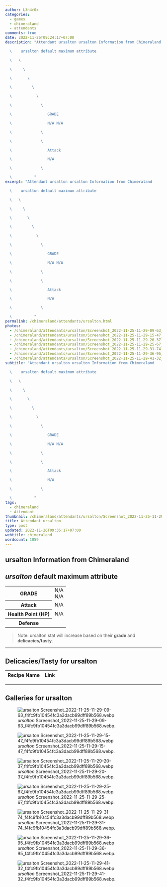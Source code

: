 ```yaml
---
author: L3n4r0x
categories:
  - games
  - chimeraland
  - attendants
comments: true
date: 2022-11-26T09:24:17+07:00
description: "Attendant ursalton ursalton Information from Chimeraland

  \    ursalton default maximum attribute

  \   \ 

  \     \ 

  \       \ 

  \         \ 

  \           \ 

  \             \ 

  \                GRADE

  \                N/A N/A

  \             \ 

  \             \ 

  \                Attack

  \                N/A

  \             \ 

  \          "
excerpt: "Attendant ursalton ursalton Information from Chimeraland

  \    ursalton default maximum attribute

  \   \ 

  \     \ 

  \       \ 

  \         \ 

  \           \ 

  \             \ 

  \                GRADE

  \                N/A N/A

  \             \ 

  \             \ 

  \                Attack

  \                N/A

  \             \ 

  \          "
permalink: /chimeraland/attendants/ursalton.html
photos:
  - /chimeraland/attendants/ursalton/Screenshot_2022-11-25-11-29-09-63_f4fc9fb10454fc3a3dacb99dff89b568.webp
  - /chimeraland/attendants/ursalton/Screenshot_2022-11-25-11-29-15-47_f4fc9fb10454fc3a3dacb99dff89b568.webp
  - /chimeraland/attendants/ursalton/Screenshot_2022-11-25-11-29-20-37_f4fc9fb10454fc3a3dacb99dff89b568.webp
  - /chimeraland/attendants/ursalton/Screenshot_2022-11-25-11-29-25-67_f4fc9fb10454fc3a3dacb99dff89b568.webp
  - /chimeraland/attendants/ursalton/Screenshot_2022-11-25-11-29-31-74_f4fc9fb10454fc3a3dacb99dff89b568.webp
  - /chimeraland/attendants/ursalton/Screenshot_2022-11-25-11-29-36-95_f4fc9fb10454fc3a3dacb99dff89b568.webp
  - /chimeraland/attendants/ursalton/Screenshot_2022-11-25-11-29-41-32_f4fc9fb10454fc3a3dacb99dff89b568.webp
subtitle: "Attendant ursalton ursalton Information from Chimeraland

  \    ursalton default maximum attribute

  \   \ 

  \     \ 

  \       \ 

  \         \ 

  \           \ 

  \             \ 

  \                GRADE

  \                N/A N/A

  \             \ 

  \             \ 

  \                Attack

  \                N/A

  \             \ 

  \          "
tags:
  - chimeraland
  - Attendant
thumbnail: /chimeraland/attendants/ursalton/Screenshot_2022-11-25-11-29-09-63_f4fc9fb10454fc3a3dacb99dff89b568.webp
title: Attendant ursalton
type: post
updated: 2022-11-26T09:35:17+07:00
webtitle: chimeraland
wordcount: 1059
---
```


<link
  rel="stylesheet"
  href="https://rawcdn.githack.com/dimaslanjaka/Web-Manajemen/870a349/css/bootstrap-5-3-0-alpha3-wrapper.css"
/>
<section id="bootstrap-wrapper">
  <div data-bs-theme="dark">
    <h2>ursalton Information from Chimeraland</h2>
    <h2 id="attribute"><i>ursalton</i> default maximum attribute</h2>
    <div class="row">
      <div class="col mb-2">
        <div class="card">
          <div class="card-body">
            <table>
              <tr>
                <th>GRADE</th>
                <td>N/A <br />N/A</td>
              </tr>
              <tr>
                <th>Attack</th>
                <td>N/A</td>
              </tr>
              <tr>
                <th>Health Point (HP)</th>
                <td>N/A</td>
              </tr>
              <tr>
                <th>Defense</th>
                <td></td>
              </tr>
            </table>
          </div>
        </div>
      </div>
    </div>
    <blockquote class="bd-callout bd-callout-warning">
      Note: ursalton stat will increase based on their <b>grade</b> and
      <b>delicacies/tasty</b>.
    </blockquote>
    <hr />
    <h2 id="delicacies">Delicacies/Tasty for ursalton</h2>
    <div class="card">
      <div class="card-body">
        <div class="table-responsive">
          <table class="table table-striped">
            <thead>
              <tr>
                <th>Recipe Name</th>
                <th>Link</th>
              </tr>
            </thead>
            <tbody></tbody>
          </table>
        </div>
      </div>
    </div>
    <hr />
    <div id="gallery">
      <h2>Galleries for ursalton</h2>
      <div class="row">
        <div class="col-lg-6 col-12">
          <figure>
            <img
              src="https://www.webmanajemen.com/chimeraland/attendants/ursalton/Screenshot_2022-11-25-11-29-09-63_f4fc9fb10454fc3a3dacb99dff89b568.webp"
              alt="ursalton Screenshot_2022-11-25-11-29-09-63_f4fc9fb10454fc3a3dacb99dff89b568.webp"
            />
            <figcaption style="word-wrap: break-word">
              <i>ursalton</i>
              Screenshot_2022-11-25-11-29-09-63_f4fc9fb10454fc3a3dacb99dff89b568.webp.
            </figcaption>
          </figure>
        </div>
        <div class="col-lg-6 col-12">
          <figure>
            <img
              src="https://www.webmanajemen.com/chimeraland/attendants/ursalton/Screenshot_2022-11-25-11-29-15-47_f4fc9fb10454fc3a3dacb99dff89b568.webp"
              alt="ursalton Screenshot_2022-11-25-11-29-15-47_f4fc9fb10454fc3a3dacb99dff89b568.webp"
            />
            <figcaption style="word-wrap: break-word">
              <i>ursalton</i>
              Screenshot_2022-11-25-11-29-15-47_f4fc9fb10454fc3a3dacb99dff89b568.webp.
            </figcaption>
          </figure>
        </div>
        <div class="col-lg-6 col-12">
          <figure>
            <img
              src="https://www.webmanajemen.com/chimeraland/attendants/ursalton/Screenshot_2022-11-25-11-29-20-37_f4fc9fb10454fc3a3dacb99dff89b568.webp"
              alt="ursalton Screenshot_2022-11-25-11-29-20-37_f4fc9fb10454fc3a3dacb99dff89b568.webp"
            />
            <figcaption style="word-wrap: break-word">
              <i>ursalton</i>
              Screenshot_2022-11-25-11-29-20-37_f4fc9fb10454fc3a3dacb99dff89b568.webp.
            </figcaption>
          </figure>
        </div>
        <div class="col-lg-6 col-12">
          <figure>
            <img
              src="https://www.webmanajemen.com/chimeraland/attendants/ursalton/Screenshot_2022-11-25-11-29-25-67_f4fc9fb10454fc3a3dacb99dff89b568.webp"
              alt="ursalton Screenshot_2022-11-25-11-29-25-67_f4fc9fb10454fc3a3dacb99dff89b568.webp"
            />
            <figcaption style="word-wrap: break-word">
              <i>ursalton</i>
              Screenshot_2022-11-25-11-29-25-67_f4fc9fb10454fc3a3dacb99dff89b568.webp.
            </figcaption>
          </figure>
        </div>
        <div class="col-lg-6 col-12">
          <figure>
            <img
              src="https://www.webmanajemen.com/chimeraland/attendants/ursalton/Screenshot_2022-11-25-11-29-31-74_f4fc9fb10454fc3a3dacb99dff89b568.webp"
              alt="ursalton Screenshot_2022-11-25-11-29-31-74_f4fc9fb10454fc3a3dacb99dff89b568.webp"
            />
            <figcaption style="word-wrap: break-word">
              <i>ursalton</i>
              Screenshot_2022-11-25-11-29-31-74_f4fc9fb10454fc3a3dacb99dff89b568.webp.
            </figcaption>
          </figure>
        </div>
        <div class="col-lg-6 col-12">
          <figure>
            <img
              src="https://www.webmanajemen.com/chimeraland/attendants/ursalton/Screenshot_2022-11-25-11-29-36-95_f4fc9fb10454fc3a3dacb99dff89b568.webp"
              alt="ursalton Screenshot_2022-11-25-11-29-36-95_f4fc9fb10454fc3a3dacb99dff89b568.webp"
            />
            <figcaption style="word-wrap: break-word">
              <i>ursalton</i>
              Screenshot_2022-11-25-11-29-36-95_f4fc9fb10454fc3a3dacb99dff89b568.webp.
            </figcaption>
          </figure>
        </div>
        <div class="col-lg-6 col-12">
          <figure>
            <img
              src="https://www.webmanajemen.com/chimeraland/attendants/ursalton/Screenshot_2022-11-25-11-29-41-32_f4fc9fb10454fc3a3dacb99dff89b568.webp"
              alt="ursalton Screenshot_2022-11-25-11-29-41-32_f4fc9fb10454fc3a3dacb99dff89b568.webp"
            />
            <figcaption style="word-wrap: break-word">
              <i>ursalton</i>
              Screenshot_2022-11-25-11-29-41-32_f4fc9fb10454fc3a3dacb99dff89b568.webp.
            </figcaption>
          </figure>
        </div>
      </div>
    </div>
  </div>
</section>